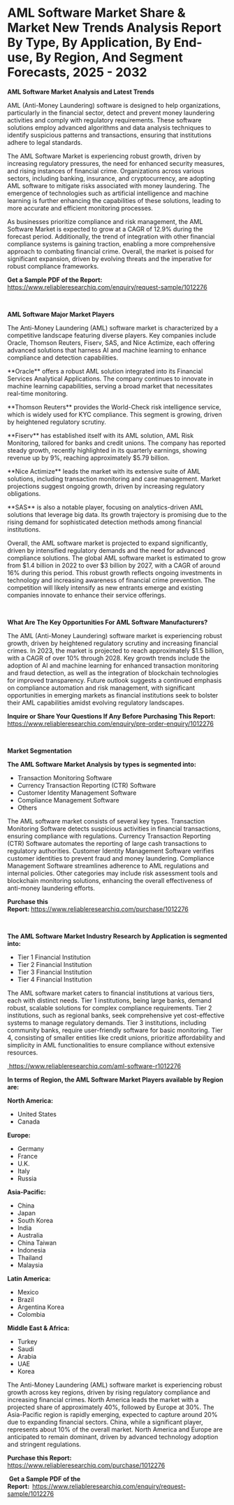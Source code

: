 <p><h1>AML Software Market Share & Market New Trends Analysis Report By Type, By Application, By End-use, By Region, And Segment Forecasts, 2025 - 2032</h1></p><p><strong>AML Software Market Analysis and Latest Trends</strong></p>
<p><p>AML (Anti-Money Laundering) software is designed to help organizations, particularly in the financial sector, detect and prevent money laundering activities and comply with regulatory requirements. These software solutions employ advanced algorithms and data analysis techniques to identify suspicious patterns and transactions, ensuring that institutions adhere to legal standards.</p><p>The AML Software Market is experiencing robust growth, driven by increasing regulatory pressures, the need for enhanced security measures, and rising instances of financial crime. Organizations across various sectors, including banking, insurance, and cryptocurrency, are adopting AML software to mitigate risks associated with money laundering. The emergence of technologies such as artificial intelligence and machine learning is further enhancing the capabilities of these solutions, leading to more accurate and efficient monitoring processes.</p><p>As businesses prioritize compliance and risk management, the AML Software Market is expected to grow at a CAGR of 12.9% during the forecast period. Additionally, the trend of integration with other financial compliance systems is gaining traction, enabling a more comprehensive approach to combating financial crime. Overall, the market is poised for significant expansion, driven by evolving threats and the imperative for robust compliance frameworks.</p></p>
<p><strong>Get a Sample PDF of the Report:&nbsp;</strong> <a href="https://www.reliableresearchiq.com/enquiry/request-sample/1012276?utm_campaign=2293&utm_medium=2&utm_source=Github&utm_content=ia&utm_term=16042025&utm_id=aml-software">https://www.reliableresearchiq.com/enquiry/request-sample/1012276</a></p>
<p>&nbsp;</p>
<p><strong>AML Software Major Market Players</strong></p>
<p><p>The Anti-Money Laundering (AML) software market is characterized by a competitive landscape featuring diverse players. Key companies include Oracle, Thomson Reuters, Fiserv, SAS, and Nice Actimize, each offering advanced solutions that harness AI and machine learning to enhance compliance and detection capabilities.</p><p>**Oracle** offers a robust AML solution integrated into its Financial Services Analytical Applications. The company continues to innovate in machine learning capabilities, serving a broad market that necessitates real-time monitoring. </p><p>**Thomson Reuters** provides the World-Check risk intelligence service, which is widely used for KYC compliance. This segment is growing, driven by heightened regulatory scrutiny.</p><p>**Fiserv** has established itself with its AML solution, AML Risk Monitoring, tailored for banks and credit unions. The company has reported steady growth, recently highlighted in its quarterly earnings, showing revenue up by 9%, reaching approximately $5.79 billion.</p><p>**Nice Actimize** leads the market with its extensive suite of AML solutions, including transaction monitoring and case management. Market projections suggest ongoing growth, driven by increasing regulatory obligations.</p><p>**SAS** is also a notable player, focusing on analytics-driven AML solutions that leverage big data. Its growth trajectory is promising due to the rising demand for sophisticated detection methods among financial institutions.</p><p>Overall, the AML software market is projected to expand significantly, driven by intensified regulatory demands and the need for advanced compliance solutions. The global AML software market is estimated to grow from $1.4 billion in 2022 to over $3 billion by 2027, with a CAGR of around 16% during this period. This robust growth reflects ongoing investments in technology and increasing awareness of financial crime prevention. The competition will likely intensify as new entrants emerge and existing companies innovate to enhance their service offerings.</p></p>
<p>&nbsp;</p>
<p><strong>What Are The Key Opportunities For AML Software Manufacturers?</strong></p>
<p><p>The AML (Anti-Money Laundering) software market is experiencing robust growth, driven by heightened regulatory scrutiny and increasing financial crimes. In 2023, the market is projected to reach approximately $1.5 billion, with a CAGR of over 10% through 2028. Key growth trends include the adoption of AI and machine learning for enhanced transaction monitoring and fraud detection, as well as the integration of blockchain technologies for improved transparency. Future outlook suggests a continued emphasis on compliance automation and risk management, with significant opportunities in emerging markets as financial institutions seek to bolster their AML capabilities amidst evolving regulatory landscapes.</p></p>
<p><strong>Inquire or Share Your Questions If Any Before Purchasing This Report:</strong> <a href="https://www.reliableresearchiq.com/enquiry/pre-order-enquiry/1012276?utm_campaign=2293&utm_medium=2&utm_source=Github&utm_content=ia&utm_term=16042025&utm_id=aml-software">https://www.reliableresearchiq.com/enquiry/pre-order-enquiry/1012276</a></p>
<p>&nbsp;</p>
<p><strong>Market Segmentation</strong></p>
<p><strong>The AML Software Market Analysis by types is segmented into:</strong></p>
<p><ul><li>Transaction Monitoring Software</li><li>Currency Transaction Reporting (CTR) Software</li><li>Customer Identity Management Software</li><li>Compliance Management Software</li><li>Others</li></ul></p>
<p><p>The AML software market consists of several key types. Transaction Monitoring Software detects suspicious activities in financial transactions, ensuring compliance with regulations. Currency Transaction Reporting (CTR) Software automates the reporting of large cash transactions to regulatory authorities. Customer Identity Management Software verifies customer identities to prevent fraud and money laundering. Compliance Management Software streamlines adherence to AML regulations and internal policies. Other categories may include risk assessment tools and blockchain monitoring solutions, enhancing the overall effectiveness of anti-money laundering efforts.</p></p>
<p><strong>Purchase this Report:&nbsp;</strong><a href="https://www.reliableresearchiq.com/purchase/1012276?utm_campaign=2293&utm_medium=2&utm_source=Github&utm_content=ia&utm_term=16042025&utm_id=aml-software">https://www.reliableresearchiq.com/purchase/1012276</a></p>
<p>&nbsp;</p>
<p><strong>The AML Software Market Industry Research by Application is segmented into:</strong></p>
<p><ul><li>Tier 1 Financial Institution</li><li>Tier 2 Financial Institution</li><li>Tier 3 Financial Institution</li><li>Tier 4 Financial Institution</li></ul></p>
<p><p>The AML software market caters to financial institutions at various tiers, each with distinct needs. Tier 1 institutions, being large banks, demand robust, scalable solutions for complex compliance requirements. Tier 2 institutions, such as regional banks, seek comprehensive yet cost-effective systems to manage regulatory demands. Tier 3 institutions, including community banks, require user-friendly software for basic monitoring. Tier 4, consisting of smaller entities like credit unions, prioritize affordability and simplicity in AML functionalities to ensure compliance without extensive resources.</p></p>
<p><a href="https://www.reliableresearchiq.com/aml-software-r1012276?utm_campaign=2293&utm_medium=2&utm_source=Github&utm_content=ia&utm_term=16042025&utm_id=aml-software">&nbsp;https://www.reliableresearchiq.com/aml-software-r1012276</a></p>
<p><strong>In terms of Region, the AML Software Market Players available by Region are:</strong></p>
<p>
    <p> <strong> North America: </strong>
        <ul>
            <li>United States</li>
            <li>Canada</li>
        </ul>
        </p> 
    <p> <strong> Europe: </strong>
        <ul>
            <li>Germany</li>
            <li>France</li>
            <li>U.K.</li>
            <li>Italy</li>
            <li>Russia</li>
        </ul>
        </p> 
    <p> <strong> Asia-Pacific: </strong>
        <ul>
            <li>China</li>
            <li>Japan</li>
            <li>South Korea</li>
            <li>India</li>
            <li>Australia</li>
            <li>China Taiwan</li>
            <li>Indonesia</li>
            <li>Thailand</li>
            <li>Malaysia</li>
        </ul>
        </p> 
    <p> <strong> Latin America: </strong>
        <ul>
            <li>Mexico</li>
            <li>Brazil</li>
            <li>Argentina Korea</li>
            <li>Colombia</li>
        </ul>
        </p> 
    <p> <strong> Middle East & Africa: </strong>
        <ul>
            <li>Turkey</li>
            <li>Saudi</li>
            <li>Arabia</li>
            <li>UAE</li>
            <li>Korea</li>
        </ul>
    </p>
    </p>
<p><p>The Anti-Money Laundering (AML) software market is experiencing robust growth across key regions, driven by rising regulatory compliance and increasing financial crimes. North America leads the market with a projected share of approximately 40%, followed by Europe at 30%. The Asia-Pacific region is rapidly emerging, expected to capture around 20% due to expanding financial sectors. China, while a significant player, represents about 10% of the overall market. North America and Europe are anticipated to remain dominant, driven by advanced technology adoption and stringent regulations.</p></p>
<p><strong>Purchase this Report: </strong><a href="https://www.reliableresearchiq.com/purchase/1012276?utm_campaign=2293&utm_medium=2&utm_source=Github&utm_content=ia&utm_term=16042025&utm_id=aml-software">https://www.reliableresearchiq.com/purchase/1012276</a></p>
<p>&nbsp;<strong>Get a Sample PDF of the Report:&nbsp;&nbsp;</strong><a href="https://www.reliableresearchiq.com/enquiry/request-sample/1012276?utm_campaign=2293&utm_medium=2&utm_source=Github&utm_content=ia&utm_term=16042025&utm_id=aml-software">https://www.reliableresearchiq.com/enquiry/request-sample/1012276</a></p>
<p><strong></strong></p>
<p><p></p><p></p><p></p></p>